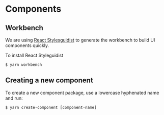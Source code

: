 # Components

## Workbench

We are using [React Stylesguidist](https://github.com/SaraVieira/react-styleguidist) to generate the workbench to build UI components quickly.

To install React Styleguidist

```shell
$ yarn workbench
```

## Creating a new component

To create a new component package, use a lowercase hyphenated name and run:

```shell
$ yarn create-component [component-name]
```
